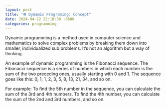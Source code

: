 ```yaml
---
layout: post
title: "⚽ Dynamic Programing: Concept"
date: 2024-04-22 22:10:38 -0600
categories: programming
---
```


Dynamic programming is a method used in computer science and mathematics to solve complex problems by breaking them down
into smaller, individualized sub problems. It’s not an algorithm but a way of thinking.

An example of dynamic programming is the Fibonacci sequence. The Fibonacci sequence is a series of numbers in which each
number is the sum of the two preceding ones, usually starting with 0 and 1. The sequence goes like this: 0, 1, 1, 2, 3,
5, 8, 13, 21, 34, and so on.

For example: To find the 5th number in the sequence, you can calculate the sum of the 3rd and 4th numbers. To find the
4th number, you can calculate the sum of the 2nd and 3rd numbers, and so on.
